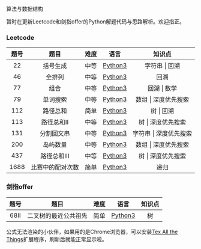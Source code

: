 算法与数据结构

暂时在更新Leetcode和剑指offer的Python解题代码与思路解析。欢迎指正。

### Leetcode

| 题号 |       题目       | 难度 |                         语言                          |         知识点         |
| :--: | :--------------: | :--: | :---------------------------------------------------: | :--------------------: |
|  22  |     括号生成     | 中等 |      [Python3](./Leetcode/Python/22.括号生成.md)      |     字符串 \| 回溯     |
|  46  |      全排列      | 中等 |       [Python3](./Leetcode/Python/46.全排列.md)       |          回溯          |
|  77  |       组合       | 中等 |        [Python3](./Leetcode/Python/77.组合.md)        |      回溯 \| 数学      |
|  79  |     单词搜索     | 中等 |      [Python3](./Leetcode/Python/79.单词搜索.md)      |  数组 \| 深度优先搜索  |
| 112  |     路径总和     | 简单 |     [Python3](./Leetcode/Python/112.路径总和.md)      |       树 \| 回溯       |
| 113  |    路径总和Ⅱ     | 中等 |     [Python3](./Leetcode/Python/113.路径总和Ⅱ.md)     |   树 \| 深度优先搜索   |
| 131  |    分割回文串    | 中等 |    [Python3](./Leetcode/Python/131.分割回文串.md)     | 字符串 \| 深度优先搜索 |
| 200  |     岛屿数量     | 中等 |     [Python3](./Leetcode/Python/200.岛屿数量.md)      |  数组 \| 深度优先搜索  |
| 437  |    路径总和Ⅲ     | 中等 |     [Python3](./Leetcode/Python/437.路径总和Ⅲ.md)     |   树 \| 深度优先搜索   |
| 1688 | 比赛中的配对次数 | 简单 | [Python3](./Leetcode/Python/1688.比赛中的配对次数.md) |          递归          |

### 剑指offer

| 题号 |         题目         | 难度 |                           语言                            | 知识点 |
| :--: | :------------------: | :--: | :-------------------------------------------------------: | :----: |
| 68Ⅱ  | 二叉树的最近公共祖先 | 简单 | [Python3](./剑指offer/Python/68Ⅱ.二叉树的最近公共祖先.md) |   树   |

公式无法渲染的小伙伴，如果用的是Chrome浏览器，可以安装[Tex All the Things](https://chrome.google.com/webstore/detail/tex-all-the-things/cbimabofgmfdkicghcadidpemeenbffn)扩展程序，刷新后就能正常显示啦。
